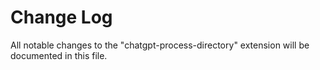 # Change Log

All notable changes to the "chatgpt-process-directory" extension will be documented in this file.
